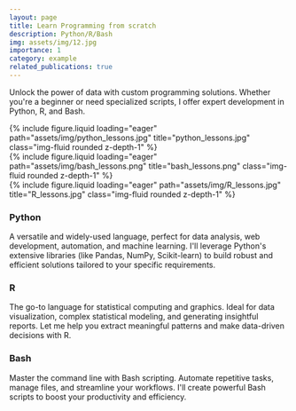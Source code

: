 ```yaml
---
layout: page
title: Learn Programming from scratch
description: Python/R/Bash
img: assets/img/12.jpg
importance: 1
category: example
related_publications: true
---
```


Unlock the power of data with custom programming solutions. Whether you're a beginner or need specialized scripts, I offer expert development in Python, R, and Bash.

<div class="row">
    <div class="col-sm mt-3 mt-md-0">
        {% include figure.liquid loading="eager" path="assets/img/python_lessons.jpg" title="python_lessons.jpg" class="img-fluid rounded z-depth-1" %}
    </div>
    <div class="col-sm mt-3 mt-md-0">
        {% include figure.liquid loading="eager" path="assets/img/bash_lessons.png" title="bash_lessons.png" class="img-fluid rounded z-depth-1" %}
    </div>
    <div class="col-sm mt-3 mt-md-0">
        {% include figure.liquid loading="eager" path="assets/img/R_lessons.jpg" title="R_lessons.jpg" class="img-fluid rounded z-depth-1" %}
    </div>

### Python
A versatile and widely-used language, perfect for data analysis, web development, automation, and machine learning. I'll leverage Python's extensive libraries (like Pandas, NumPy, Scikit-learn) to build robust and efficient solutions tailored to your specific requirements.

### R
The go-to language for statistical computing and graphics. Ideal for data visualization, complex statistical modeling, and generating insightful reports. Let me help you extract meaningful patterns and make data-driven decisions with R.

### Bash
Master the command line with Bash scripting. Automate repetitive tasks, manage files, and streamline your workflows. I'll create powerful Bash scripts to boost your productivity and efficiency.



